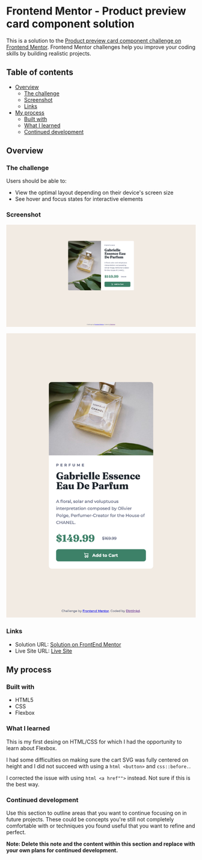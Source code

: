 # Frontend Mentor - Product preview card component solution

This is a solution to the [Product preview card component challenge on Frontend Mentor](https://www.frontendmentor.io/challenges/product-preview-card-component-GO7UmttRfa). Frontend Mentor challenges help you improve your coding skills by building realistic projects. 

## Table of contents

- [Overview](#overview)
  - [The challenge](#the-challenge)
  - [Screenshot](#screenshot)
  - [Links](#links)
- [My process](#my-process)
  - [Built with](#built-with)
  - [What I learned](#what-i-learned)
  - [Continued development](#continued-development)


## Overview

### The challenge

Users should be able to:

- View the optimal layout depending on their device's screen size
- See hover and focus states for interactive elements

### Screenshot

![](images/desktop_screenshot.png)

![](/images/mobile_screenshot.png)

### Links

- Solution URL: [Solution on FrontEnd Mentor](https://your-solution-url.com)
- Live Site URL: [Live Site](https://dbttlnkd.github.io/frontend_mentor_product_preview_card_component/)

## My process

### Built with

- HTML5
- CSS
- Flexbox

### What I learned

This is my first desing on HTML/CSS for which I had the opportunity to learn about Flexbox.

I had some difficulties on making sure the cart SVG was fully centered on height and I did not succeed with using a ```html <button>``` and ```css::before.```.

I corrected the issue with using ```html <a href"">``` instead. Not sure if this is the best way.

### Continued development

Use this section to outline areas that you want to continue focusing on in future projects. These could be concepts you're still not completely comfortable with or techniques you found useful that you want to refine and perfect.

**Note: Delete this note and the content within this section and replace with your own plans for continued development.**


